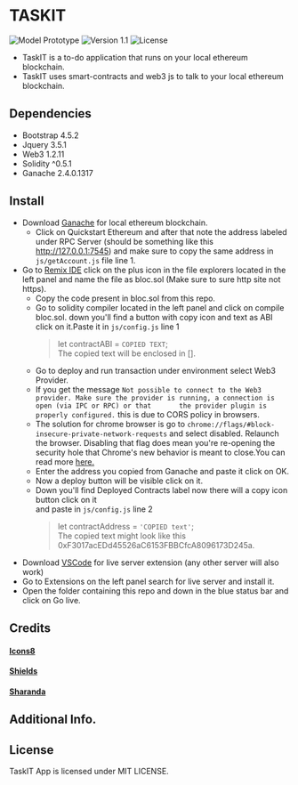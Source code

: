 # TASKIT
<p align="left">
<img alt="Model Prototype" src="https://img.shields.io/badge/model-prototype-brightgreen?style=for-the-badge&labelColor=black&logo=github">
<img alt="Version 1.1" src="https://img.shields.io/badge/version-1.1-brightgreen?style=for-the-badge&labelColor=black&logo=github">
<img alt="License" src="https://img.shields.io/github/license/gupta-shrinath/Bloc?color=bright%20green&labelColor=black&logo=github&style=for-the-badge">
</p>

* TaskIT is a to-do application that runs on your local ethereum blockchain.
* TaskIT uses smart-contracts and web3 js to talk to your local ethereum blockchain.

## Dependencies
* Bootstrap 4.5.2
* Jquery 3.5.1
* Web3 1.2.11
* Solidity ^0.5.1
* Ganache 2.4.0.1317

## Install 
- Download [Ganache](https://www.trufflesuite.com/ganache) for local ethereum blockchain.
  - Click on Quickstart Ethereum and after that note the address labeled under RPC Server 
    (should be something like this http://127.0.0.1:7545) and make sure to copy the same 
address in `js/getAccount.js` file line 1.
- Go to [Remix IDE](http://remix.ethereum.org/) click on the plus icon in the file explorers
located in the left panel and name the file as bloc.sol (Make sure to sure http site not https).
    - Copy the code present in bloc.sol from this repo.
    - Go to solidity compiler located in the left panel and click on compile bloc.sol.
      down you'll find a button with copy icon and text as ABI click on it.Paste it in 
      `js/config.js` line 1<br>
      >let contractABI = `COPIED TEXT`;<br>
      The copied text will be enclosed in [].
    - Go to deploy and run transaction under environment select Web3 Provider. 
    - If you get the message `Not possible to connect to the Web3 provider. Make sure the provider is running, a connection is open (via IPC or RPC) or that       the provider plugin is properly configured.` this is due to CORS policy in browsers.
    - The solution for chrome browser is go to `chrome://flags/#block-insecure-private-network-requests` and select disabled. Relaunch the browser. Disabling       that flag does mean you're re-opening the security hole that Chrome's new behavior is meant to close.You can read more [here.](https://stackoverflow.com/questions/66534759/chrome-cors-error-on-request-to-localhost-dev-server-from-remote-site)
    - Enter the address you copied from Ganache and paste it click on OK.
    - Now a deploy button will be visible click on it. 
    - Down you'll find Deployed Contracts label now there will a copy icon button click on it   
      and paste in `js/config.js` line 2
      >let contractAddress = `'COPIED text'`;<br>
      The copied text might look like this 0xF3017acEDd45526aC6153FBBCfcA8096173D245a.
- Download [VSCode](https://code.visualstudio.com/download) for live server extension (any other 
server will also work)
- Go to Extensions on the left panel search for live server and install it.
- Open the folder containing this repo and down in the blue status bar and click on Go live.  



## Credits
#### [Icons8](https://icons8.com/)
#### [Shields](https://shields.io/)
#### [Sharanda](https://github.com/sharanda/manrope)

## Additional Info.


## License
TaskIT App is licensed under MIT LICENSE.
